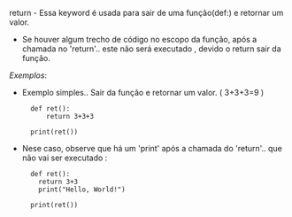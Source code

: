 return - Essa keyword é usada para sair de uma função(def:) e retornar um valor.

- Se houver algum trecho de código no escopo da função, após a chamada no 'return'.. este não será
executado , devido o return sair da função.


*Exemplos*:


- Exemplo simples.. Sair da função e retornar um valor. ( 3+3+3=9 )

		def ret():
		    return 3+3+3

		print(ret())


- Nese caso, observe que há um 'print' após a chamada do 'return'.. que não vai ser executado :

		def ret():
		  return 3+3
		  print("Hello, World!")

		print(ret())